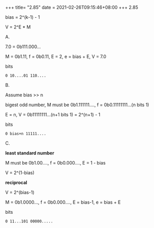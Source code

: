 +++
title= "2.85"
date = 2021-02-26T09:15:46+08:00
+++
2.85

bias = 2^(k-1) - 1

V = 2^E * M

A.

7.0 = 0b111.000...

M = 0b1.11, f = 0b0.11, E = 2, e = bias + E, V = 7.0

bits

    0 10....01 110....

B.

Assume bias >> n

bigest odd number, M must be 0b1.111111...., f = 0b0.11111111...(n bits 1)

E = n, V = 0b11111111...(n+1 bits 1) = 2^(n+1) - 1

bits

    0 bias+n 11111....

C.

**least standard number**

M must be 0b1.00...., f = 0b0.000...., E = 1 - bias

V = 2^(1-bias)

**reciprocal**

V = 2^(bias-1)

M = 0b1.0000..., f = 0b0.000...., E = bias-1, e = bias + E

bits

    0 11...101 00000.....
